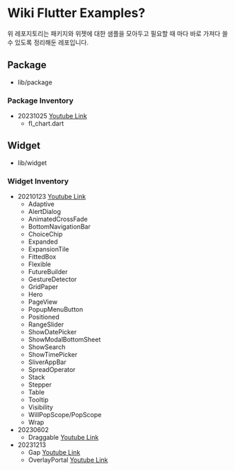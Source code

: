 # Wiki Flutter Examples?

위 레포지토리는 패키지와 위젯에 대한 샘플을 모아두고 필요할 때 마다 바로 가져다 쓸 수 있도록 정리해둔 레포입니다.

## Package
- lib/package

### Package Inventory
- 20231025 [Youtube Link](https://www.youtube.com/watch?v=PkPAtfNNJX8)
  - fl_chart.dart

## Widget
- lib/widget

### Widget Inventory
- 20210123 [Youtube Link](https://www.youtube.com/watch?v=M9J-JJOuyE0)
  - Adaptive
  - AlertDialog
  - AnimatedCrossFade
  - BottomNavigationBar
  - ChoiceChip
  - Expanded
  - ExpansionTile
  - FittedBox
  - Flexible
  - FutureBuilder
  - GestureDetector
  - GridPaper
  - Hero
  - PageView
  - PopupMenuButton
  - Positioned
  - RangeSlider
  - ShowDatePicker
  - ShowModalBottomSheet
  - ShowSearch
  - ShowTimePicker
  - SliverAppBar
  - SpreadOperator
  - Stack
  - Stepper
  - Table
  - Tooltip
  - Visibility
  - WillPopScope/PopScope
  - Wrap
- 20230602 
  - Draggable [Youtube Link](https://www.youtube.com/watch?v=q4x2G_9-Mu0)
- 20231213 
  - Gap [Youtube Link](https://www.youtube.com/watch?v=MqjCIITfCIA)
  - OverlayPortal [Youtube Link](https://www.youtube.com/watch?v=S0Ylpa44OAQ)

